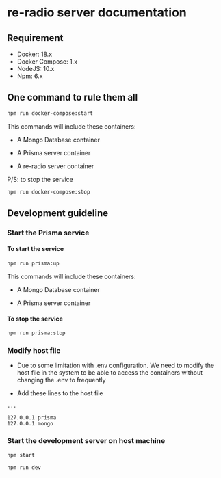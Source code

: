 # re-radio server documentation

## Requirement

* Docker: 18.x
* Docker Compose: 1.x
* NodeJS: 10.x
* Npm: 6.x

## One command to rule them all

```sh
npm run docker-compose:start
```

This commands will include these containers:

* A Mongo Database container

* A Prisma server container

* A re-radio server container

P/S: to stop the service

```sh
npm run docker-compose:stop
```

## Development guideline

### Start the Prisma service

#### To start the service

```sh
npm run prisma:up
```

This commands will include these containers:

* A Mongo Database container

* A Prisma server container

#### To stop the service

```sh
npm run prisma:stop
```

### Modify host file

* Due to some limitation with .env configuration. We need to modify the host file in the system to be able to access the containers without changing the .env to frequently

* Add these lines to the host file

```text
...

127.0.0.1 prisma
127.0.0.1 mongo
```

### Start the development server on host machine

```sh
npm start
```

```sh
npm run dev
```
